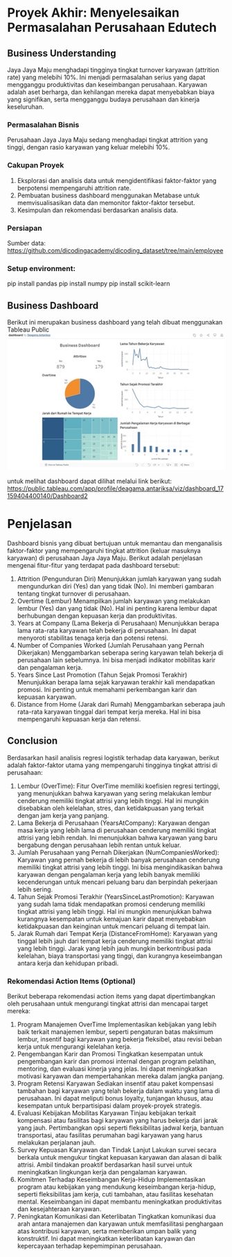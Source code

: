 # Proyek Akhir: Menyelesaikan Permasalahan Perusahaan Edutech

## Business Understanding

Jaya Jaya Maju menghadapi tingginya tingkat turnover karyawan (attrition rate) yang melebihi 10%. Ini menjadi permasalahan serius yang dapat mengganggu produktivitas dan keseimbangan perusahaan. Karyawan adalah aset berharga, dan kehilangan mereka dapat menyebabkan biaya yang signifikan, serta mengganggu budaya perusahaan dan kinerja keseluruhan.

### Permasalahan Bisnis

Perusahaan Jaya Jaya Maju sedang menghadapi tingkat attrition yang tinggi, dengan rasio karyawan yang keluar melebihi 10%.

### Cakupan Proyek

1. Eksplorasi dan analisis data untuk mengidentifikasi faktor-faktor yang berpotensi mempengaruhi attrition rate.
2. Pembuatan business dashboard menggunakan Metabase untuk memvisualisasikan data dan memonitor faktor-faktor tersebut.
3. Kesimpulan dan rekomendasi berdasarkan analisis data.

### Persiapan

Sumber data: https://github.com/dicodingacademy/dicoding_dataset/tree/main/employee

### Setup environment:

pip install pandas
pip install numpy
pip install scikit-learn


## Business Dashboard

Berikut ini merupakan business dashboard yang telah dibuat menggunakan Tableau Public
![alt text](deagamaantariksa-dashboard.jpg)

untuk melihat dashboard dapat dilihat melalui link berikut: 
https://public.tableau.com/app/profile/deagama.antariksa/viz/dashboard_17159404400140/Dashboard2

# Penjelasan
Dashboard bisnis yang dibuat bertujuan untuk memantau dan menganalisis faktor-faktor yang mempengaruhi tingkat attrition (keluar masuknya karyawan) di perusahaan Jaya Jaya Maju. Berikut adalah penjelasan mengenai fitur-fitur yang terdapat pada dashboard tersebut:
1. Attrition (Pengunduran Diri)
Menunjukkan jumlah karyawan yang sudah mengundurkan diri (Yes) dan yang tidak (No). Ini memberi gambaran tentang tingkat turnover di perusahaan.
2. Overtime (Lembur)
Menampilkan jumlah karyawan yang melakukan lembur (Yes) dan yang tidak (No). Hal ini penting karena lembur dapat berhubungan dengan kepuasan kerja dan produktivitas.
3. Years at Company (Lama Bekerja di Perusahaan)
Menunjukkan berapa lama rata-rata karyawan telah bekerja di perusahaan. Ini dapat menyoroti stabilitas tenaga kerja dan potensi retensi.
4. Number of Companies Worked (Jumlah Perusahaan yang Pernah Dikerjakan)
Menggambarkan seberapa sering karyawan telah bekerja di perusahaan lain sebelumnya. Ini bisa menjadi indikator mobilitas karir dan pengalaman kerja.
5. Years Since Last Promotion (Tahun Sejak Promosi Terakhir)
Menunjukkan berapa lama sejak karyawan terakhir kali mendapatkan promosi. Ini penting untuk memahami perkembangan karir dan kepuasan karyawan.
6. Distance from Home (Jarak dari Rumah)
Menggambarkan seberapa jauh rata-rata karyawan tinggal dari tempat kerja mereka. Hal ini bisa mempengaruhi kepuasan kerja dan retensi.

## Conclusion

Berdasarkan hasil analisis regresi logistik terhadap data karyawan, berikut adalah faktor-faktor utama yang mempengaruhi tingginya tingkat attrisi di perusahaan:
1. Lembur (OverTime):
Fitur OverTime memiliki koefisien regresi tertinggi, yang menunjukkan bahwa karyawan yang sering melakukan lembur cenderung memiliki tingkat attrisi yang lebih tinggi. Hal ini mungkin disebabkan oleh kelelahan, stres, dan ketidakpuasan yang terkait dengan jam kerja yang panjang.
2. Lama Bekerja di Perusahaan (YearsAtCompany):
Karyawan dengan masa kerja yang lebih lama di perusahaan cenderung memiliki tingkat attrisi yang lebih rendah. Ini menunjukkan bahwa karyawan yang baru bergabung dengan perusahaan lebih rentan untuk keluar.
3. Jumlah Perusahaan yang Pernah Dikerjakan (NumCompaniesWorked):
Karyawan yang pernah bekerja di lebih banyak perusahaan cenderung memiliki tingkat attrisi yang lebih tinggi. Ini bisa mengindikasikan bahwa karyawan dengan pengalaman kerja yang lebih banyak memiliki kecenderungan untuk mencari peluang baru dan berpindah pekerjaan lebih sering.
4. Tahun Sejak Promosi Terakhir (YearsSinceLastPromotion):
Karyawan yang sudah lama tidak mendapatkan promosi cenderung memiliki tingkat attrisi yang lebih tinggi. Hal ini mungkin menunjukkan bahwa kurangnya kesempatan untuk kemajuan karir dapat menyebabkan ketidakpuasan dan keinginan untuk mencari peluang di tempat lain.
5. Jarak Rumah dari Tempat Kerja (DistanceFromHome):
Karyawan yang tinggal lebih jauh dari tempat kerja cenderung memiliki tingkat attrisi yang lebih tinggi. Jarak yang lebih jauh mungkin berkontribusi pada kelelahan, biaya transportasi yang tinggi, dan kurangnya keseimbangan antara kerja dan kehidupan pribadi.


### Rekomendasi Action Items (Optional)

Berikut beberapa rekomendasi action items yang dapat dipertimbangkan oleh perusahaan untuk mengurangi tingkat attrisi dan mencapai target mereka:
1. Program Manajemen OverTime
Implementasikan kebijakan yang lebih baik terkait manajemen lembur, seperti pengaturan batas maksimum lembur, insentif bagi karyawan yang bekerja fleksibel, atau revisi beban kerja untuk mengurangi kelelahan kerja.
2. Pengembangan Karir dan Promosi
Tingkatkan kesempatan untuk pengembangan karir dan promosi internal dengan program pelatihan, mentoring, dan evaluasi kinerja yang jelas. Ini dapat meningkatkan motivasi karyawan dan mempertahankan mereka dalam jangka panjang.
3. Program Retensi Karyawan
Sediakan insentif atau paket kompensasi tambahan bagi karyawan yang telah bekerja dalam waktu yang lama di perusahaan. Ini dapat meliputi bonus loyalty, tunjangan khusus, atau kesempatan untuk berpartisipasi dalam proyek-proyek strategis.
4. Evaluasi Kebijakan Mobilitas Karyawan
Tinjau kebijakan terkait kompensasi atau fasilitas bagi karyawan yang harus bekerja dari jarak yang jauh. Pertimbangkan opsi seperti fleksibilitas jadwal kerja, bantuan transportasi, atau fasilitas perumahan bagi karyawan yang harus melakukan perjalanan jauh.
5. Survey Kepuasan Karyawan dan Tindak Lanjut
Lakukan survei secara berkala untuk mengukur tingkat kepuasan karyawan dan alasan di balik attrisi. Ambil tindakan proaktif berdasarkan hasil survei untuk meningkatkan lingkungan kerja dan pengalaman karyawan.
6. Komitmen Terhadap Keseimbangan Kerja-Hidup
Implementasikan program atau kebijakan yang mendukung keseimbangan kerja-hidup, seperti fleksibilitas jam kerja, cuti tambahan, atau fasilitas kesehatan mental. Keseimbangan ini dapat membantu meningkatkan produktivitas dan kesejahteraan karyawan.
7. Peningkatan Komunikasi dan Keterlibatan
Tingkatkan komunikasi dua arah antara manajemen dan karyawan untuk memfasilitasi penghargaan atas kontribusi karyawan, serta memberikan umpan balik yang konstruktif. Ini dapat meningkatkan keterlibatan karyawan dan kepercayaan terhadap kepemimpinan perusahaan.
